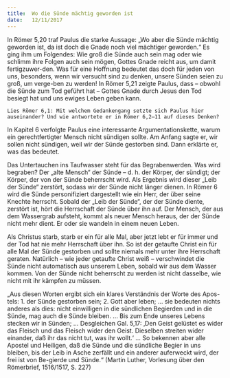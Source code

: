 ```yaml
---
title:  Wo die Sünde mächtig geworden ist
date:   12/11/2017
---
```


In Römer 5,20 traf Paulus die starke Aussage: „Wo aber die Sünde mächtig geworden ist, da ist doch die Gnade noch viel mächtiger geworden.“ Es ging ihm um Folgendes: Wie groß die Sünde auch sein mag oder wie schlimm ihre Folgen auch sein mögen, Gottes Gnade reicht aus, um damit fertigzuwer-den. Was für eine Hoffnung bedeutet das doch für jeden von uns, besonders, wenn wir versucht sind zu denken, unsere Sünden seien zu groß, um verge-ben zu werden! In Römer 5,21 zeigte Paulus, dass – obwohl die Sünde zum Tod geführt hat – Gottes Gnade durch Jesus den Tod besiegt hat und uns ewiges Leben geben kann.

`Lies Römer 6,1: Mit welchem Gedankengang setzte sich Paulus hier auseinander? Und wie antwortete er in Römer 6,2–11 auf dieses Denken?`

In Kapitel 6 verfolgte Paulus eine interessante Argumentationskette, warum ein gerechtfertigter Mensch nicht sündigen sollte. Am Anfang sagte er, wir sollen nicht sündigen, weil wir der Sünde gestorben sind. Dann erklärte er, was das bedeutet.

Das Untertauchen ins Taufwasser steht für das Begrabenwerden. Was wird begraben? Der „alte Mensch“ der Sünde – d. h. der Körper, der sündigt; der Körper, der von der Sünde beherrscht wird. Als Ergebnis wird dieser „Leib der Sünde“ zerstört, sodass wir der Sünde nicht länger dienen. In Römer 6 wird die Sünde personifiziert dargestellt wie ein Herr, der über seine Knechte herrscht. Sobald der „Leib der Sünde“, der der Sünde diente, zerstört ist, hört die Herrschaft der Sünde über ihn auf. Der Mensch, der aus dem Wassergrab aufsteht, kommt als neuer Mensch heraus, der der Sünde nicht mehr dient. Er oder sie wandeln in einem neuen Leben.

Als Christus starb, starb er ein für alle Mal, aber jetzt lebt er für immer und der Tod hat nie mehr Herrschaft über ihn. So ist der getaufte Christ ein für alle Mal der Sünde gestorben und sollte niemals mehr unter ihre Herrschaft geraten. Natürlich – wie jeder getaufte Christ weiß – verschwindet die Sünde nicht automatisch aus unserem Leben, sobald wir aus dem Wasser kommen. Von der Sünde nicht beherrscht zu werden ist nicht dasselbe, wie nicht mit ihr kämpfen zu müssen.

„Aus diesen Worten ergibt sich ein klares Verständnis der Worte des Apos-tels: 1. der Sünde gestorben sein; 2. Gott aber leben; … sie bedeuten nichts anderes als dies: nicht einwilligen in die sündlichen Begierden und in die Sünde, mag auch die Sünde bleiben. … Bis zum Ende unseres Lebens stecken wir in Sünden; … Desgleichen Gal. 5,17: ‚Den Geist gelüstet es wider das Fleisch und das Fleisch wider den Geist. Dieselben streiten wider einander, daß ihr das nicht tut, was ihr wollt.‘ … So bekennen aber alle Apostel und Heiligen, daß die Sünde und die sündliche Begier in uns bleiben, bis der Leib in Asche zerfällt und ein anderer auferweckt wird, der frei ist von Be-gierde und Sünde.“ (Martin Luther, Vorlesung über den Römerbrief, 1516/1517, S. 227)